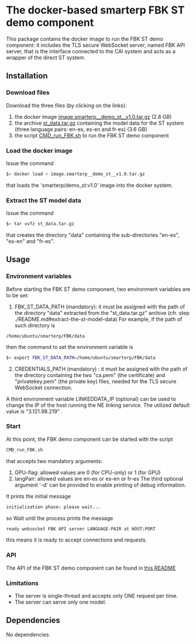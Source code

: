 # The docker-based smarterp FBK ST demo component

This package contains the docker image to run the FBK ST demo
component: it includes the TLS secure WebSocket server, named FBK API
server, that is the interface connected to the CAI system and acts as
a wrapper of the direct ST system.

## Installation

### Download files

Download the three files (by clicking on the links):
1. the docker image [image.smarterp__demo_st__v1.0.tar.gz](https://drive.google.com/file/d/1BF4n6K4Qps_CX1Y6N9CpnfDAoFAW05FP/view?usp=sharing)  (2.8 GB)
2. the archive [st_data.tar.gz](https://drive.google.com/file/d/1B9_k0SFWe448ZPeB_scSfCR1XvTbSsdL/view?usp=sharing) containing the model data for the ST system (three language pairs: en-es, es-en and fr-es) (3.6 GB)
3. the script [CMD_run_FBK.sh](https://drive.google.com/file/d/1lwRdhour6YKRtzasgyfdyJcFmlRufNcp/view?usp=sharing) to run the FBK ST demo component


### Load the docker image

Issue the command
```bash
$> docker load < image.smarterp__demo_st__v1.0.tar.gz
```
that loads the 'smarterp/demo_st:v1.0' image into the docker system.


### Extract the ST model data

Issue the command
```bash
$> tar xvfz st_data.tar.gz
```
that creates the directory "data" containing the sub-directories
"en-es", "es-en" and "fr-es".


## Usage

### Environment variables

Before starting the FBK ST demo component, two environment variables are
to be set:

1. FBK_ST_DATA_PATH (mandatory): it must be assigned with the path of the
directory "data" extracted from the "st_data.tar.gz" archive
(cfr. step ./README.md#extract-the-st-model-data)
For example, if the path of such directory is
```
/home/ubuntu/smarterp/FBK/data
```
then the command to set the environment variable is
```bash
$> export FBK_ST_DATA_PATH=/home/ubuntu/smarterp/FBK/data
```

2. CREDENTIALS_PATH (mandatory) : it must be assigned with the path of the
directory containing the two "ca.pem" (the certificate) and
"privatekey.pem" (the private key) files, needed for the TLS secure
WebSocket connection.

A third environment variable LINKEDDATA_IP (optional) can be used to
change the IP of the host running the NE linking service. The utilized
default value is "3.121.98.219" .


### Start

At this point, the FBK demo component can be started with the script 
```bash
CMD_run_FBK.sh
```
that accepts two mandatory arguments:
1. GPU-flag: allowed values are 0 (for CPU-only) or 1 (for GPU)
2. langPair: allowed values are en-es or es-en or fr-es
The third optional argument '-d' can be provided to enable printing of
debug information.

It prints the initial message
```bash
initialization phase: please wait...
```
so Wait until the process prints the message
```bash
ready websocket FBK API server LANGUAGE-PAIR at HOST:PORT
```
this means it is ready to accept connections and requests.

### API

The API of the FBK ST demo component can be found in [this README](../websocket_server/README.md#api)

### Limitations

 - The server is single-thread and accepts only ONE request per time.
 - The server can serve only one model.


## Dependencies

No dependencies.

